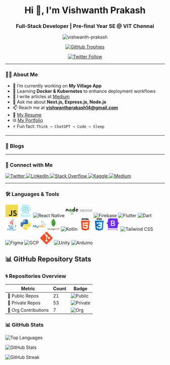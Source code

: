 <h1 align="center">Hi 👋, I'm Vishwanth Prakash</h1>
<h3 align="center">Full-Stack Developer | Pre-final Year SE @ VIT Chennai</h3>

<p align="center">
  <img src="https://komarev.com/ghpvc/?username=vishwanth-prakash&label=Profile%20views&color=0e75b6&style=flat" alt="vishwanth-prakash" />
</p>

<p align="center">
  <a href="https://github.com/ryo-ma/github-profile-trophy">
    <img src="https://github-profile-trophy.vercel.app/?username=vishwanth-prakash&theme=flat&row=1&column=8" alt="GitHub Trophies" />
  </a>
</p>

<p align="center">
  <a href="https://twitter.com/vishwanthpraka1" target="blank">
    <img src="https://img.shields.io/twitter/follow/vishwanthpraka1?logo=twitter&style=for-the-badge" alt="Twitter Follow" />
  </a>
</p>

---

### 👨‍💻 About Me

- 🔭 I’m currently working on **My Village App**
- 🌱 Learning **Docker & Kubernetes** to enhance deployment workflows
- 📝 I write articles at [Medium](https://medium.com/@vishwanthprakash)
- 💬 Ask me about **Next.js, Express.js, Node.js**
- 📫 Reach me at **vishwanthprakash14@gmail.com**
- 📄 [My Resume](https://drive.google.com/file/d/1sRj5nPXFyM-6QF2DQHGXAMU7DW7L1Tt7/view)
- 🌐 [My Portfolio](https://vishwanth-prakash-portfolio.vercel.app/)
- ⚡ Fun fact: `Think → ChatGPT → Code → Sleep`

---

### 🧠 Blogs
<!-- BLOG-POST-LIST:START -->
<!-- BLOG-POST-LIST:END -->

---

### 🤝 Connect with Me

<p align="left">
  <a href="https://twitter.com/vishwanthpraka1" target="blank">
    <img src="https://raw.githubusercontent.com/rahuldkjain/github-profile-readme-generator/master/src/images/icons/Social/twitter.svg" alt="Twitter" height="30" width="40" />
  </a>
  <a href="https://linkedin.com/in/vishwanth-prakash" target="blank">
    <img src="https://raw.githubusercontent.com/rahuldkjain/github-profile-readme-generator/master/src/images/icons/Social/linked-in-alt.svg" alt="LinkedIn" height="30" width="40" />
  </a>
  <a href="https://stackoverflow.com/users/vishwanth-prakash" target="blank">
    <img src="https://raw.githubusercontent.com/rahuldkjain/github-profile-readme-generator/master/src/images/icons/Social/stack-overflow.svg" alt="Stack Overflow" height="30" width="40" />
  </a>
  <a href="https://kaggle.com/vishwanthprakash" target="blank">
    <img src="https://raw.githubusercontent.com/rahuldkjain/github-profile-readme-generator/master/src/images/icons/Social/kaggle.svg" alt="Kaggle" height="30" width="40" />
  </a>
  <a href="https://medium.com/@vishwanthprakash" target="blank">
    <img src="https://raw.githubusercontent.com/rahuldkjain/github-profile-readme-generator/master/src/images/icons/Social/medium.svg" alt="Medium" height="30" width="40" />
  </a>
</p>

---

### 🛠️ Languages & Tools

<p align="left">
  <img src="https://raw.githubusercontent.com/devicons/devicon/master/icons/javascript/javascript-original.svg" alt="JavaScript" width="40" height="40"/>
  <img src="https://raw.githubusercontent.com/devicons/devicon/master/icons/react/react-original-wordmark.svg" alt="React" width="40" height="40"/>
  <img src="https://reactnative.dev/img/header_logo.svg" alt="React Native" width="40" height="40"/>
  <img src="https://raw.githubusercontent.com/devicons/devicon/master/icons/nodejs/nodejs-original-wordmark.svg" alt="Node.js" width="40" height="40"/>
  <img src="https://raw.githubusercontent.com/devicons/devicon/master/icons/express/express-original-wordmark.svg" alt="Express.js" width="40" height="40"/>
  <img src="https://www.vectorlogo.zone/logos/firebase/firebase-icon.svg" alt="Firebase" width="40" height="40"/>
  <img src="https://www.vectorlogo.zone/logos/flutterio/flutterio-icon.svg" alt="Flutter" width="40" height="40"/>
  <img src="https://www.vectorlogo.zone/logos/dartlang/dartlang-icon.svg" alt="Dart" width="40" height="40"/>
  <img src="https://raw.githubusercontent.com/devicons/devicon/master/icons/java/java-original.svg" alt="Java" width="40" height="40"/>
  <img src="https://raw.githubusercontent.com/devicons/devicon/master/icons/python/python-original.svg" alt="Python" width="40" height="40"/>
  <img src="https://raw.githubusercontent.com/devicons/devicon/master/icons/mysql/mysql-original-wordmark.svg" alt="MySQL" width="40" height="40"/>
  <img src="https://raw.githubusercontent.com/devicons/devicon/master/icons/mongodb/mongodb-original-wordmark.svg" alt="MongoDB" width="40" height="40"/>
  <img src="https://www.vectorlogo.zone/logos/kotlinlang/kotlinlang-icon.svg" alt="Kotlin" width="40" height="40"/>
  <img src="https://raw.githubusercontent.com/devicons/devicon/master/icons/html5/html5-original-wordmark.svg" alt="HTML" width="40" height="40"/>
  <img src="https://raw.githubusercontent.com/devicons/devicon/master/icons/css3/css3-original-wordmark.svg" alt="CSS" width="40" height="40"/>
  <img src="https://raw.githubusercontent.com/devicons/devicon/master/icons/bootstrap/bootstrap-plain-wordmark.svg" alt="Bootstrap" width="40" height="40"/>
  <img src="https://www.vectorlogo.zone/logos/tailwindcss/tailwindcss-icon.svg" alt="Tailwind CSS" width="40" height="40"/>
  <img src="https://www.vectorlogo.zone/logos/figma/figma-icon.svg" alt="Figma" width="40" height="40"/>
  <img src="https://www.vectorlogo.zone/logos/google_cloud/google_cloud-icon.svg" alt="GCP" width="40" height="40"/>
  <img src="https://raw.githubusercontent.com/devicons/devicon/master/icons/git/git-original.svg" alt="Git" width="40" height="40"/>
  <img src="https://www.vectorlogo.zone/logos/unity3d/unity3d-icon.svg" alt="Unity" width="40" height="40"/>
  <img src="https://cdn.worldvectorlogo.com/logos/arduino-1.svg" alt="Arduino" width="40" height="40"/>
</p>

## 📊 GitHub Repository Stats

### 🌀 Repositories Overview

| Metric                | Count | Badge |
|----------------------|-------|---------------------------------------------------------|
| 🧷 Public Repos       | 21    | ![Public](https://img.shields.io/badge/Public%20Repos-21-blue) |
| 🔐 Private Repos      | 53    | ![Private](https://img.shields.io/badge/Private%20Repos-51-green) |
| 🏢 Org Contributions  | 7     | ![Org](https://img.shields.io/badge/Org%20Contributions-7-purple) |


### 📊 GitHub Stats

<p align="left">
  <img src="https://github-readme-stats.vercel.app/api/top-langs?username=vishwanth-prakash&show_icons=true&locale=en&layout=compact" alt="Top Languages" />
</p>

<p align="left">
  <img src="https://github-readme-stats.vercel.app/api?username=Vishwanth-Prakash&show_icons=true&locale=en" alt="GitHub Stats" />
</p>

<p align="left">
  <img src="https://github-readme-streak-stats.herokuapp.com/?user=vishwanth-prakash" alt="GitHub Streak" />
</p>
